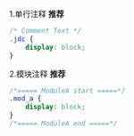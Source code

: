 1.单行注释
**推荐**
``` css
/* Comment Text */
.jdc {
    display: block;
}
```

2.模块注释
**推荐**
``` css
/*===== ModuleA start =====*/
.mod_a {
    display: block;
}
/*===== ModuleA end =====*/
```